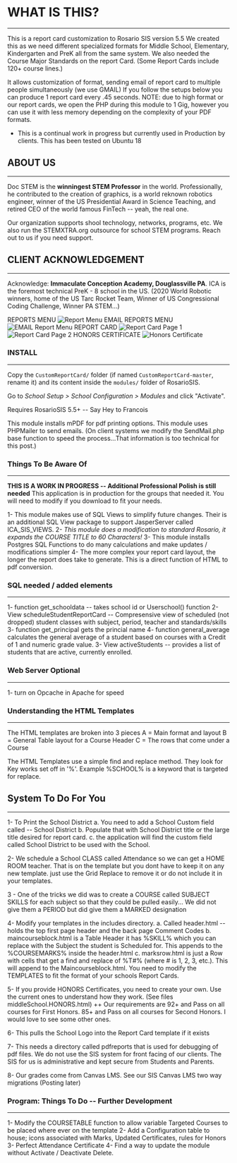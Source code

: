 # WHAT IS THIS?
------
This is a report card customization to Rosario SIS version 5.5
We created this as we need different specialized formats for Middle School, Elementary, Kindergarten and PreK all from the same system. We also needed the Course Major Standards on the
report Card. (Some Report Cards include 120+ course lines.)

It allows customization of format, sending email of report card to multiple people simultaneously (we use GMAIL)
If you follow the setups below you can produce 1 report card every .45 seconds.
NOTE: due to high format or our report cards, we open the PHP during this module to 1 Gig, however you can use it with less memory depending on the complexity of your PDF formats.

* This is a continual work in progress but currently used in Production by clients. This has been tested on Ubuntu 18

## ABOUT US
------
Doc STEM is the **winningest STEM Professor** in the world. Professionally, he contributed to the creation of graphics, is a world reknown robotics engineer, winner of the US Presidential Award in Science Teaching, and retired CEO of the world famous FinTech -- yeah, the real one.

Our organization supports shool technology, networks, programs, etc. We also run the STEMXTRA.org outsource for school STEM programs. Reach out to us if you need support.

## CLIENT ACKNOWLEDGEMENT
------
Acknowledge: **Immaculate Conception Academy, Douglassville PA**. ICA is the foremost technical PreK - 8 school in the US. (2020 World Robotic winners, home of the US Tarc Rocket Team, Winner of US Congressional Coding Challenge, Winner PA STEM...)

REPORTS MENU
![Report Menu](reportsMenu.PNG)
EMAIL REPORTS MENU
![EMAIL Report Menu](emailMenu.PNG)
REPORT CARD
![Report Card Page 1](page1Report.PNG)
![Report Card Page 2](reportpage2.PNG)
HONORS CERTIFICATE
![Honors Certificate](Certificate.PNG)

### INSTALL
-------
Copy the `CustomReportCard/` folder (if named `CustomReportCard-master`, rename it) and its content inside the `modules/` folder of RosarioSIS.

Go to _School Setup > School Configuration > Modules_ and click "Activate".

Requires RosarioSIS 5.5+  -- Say Hey to Francois

This module installs mPDF for pdf printing options.
This module uses PHPMailer to send emails.
(On client systems we modify the SendMail.php base function to speed the process...That information is too technical for this post.)


### Things To Be Aware Of
------
**THIS IS A WORK IN PROGRESS  -- Additional Professional Polish is still needed**
This application is in production for the groups that needed it. You will need to modify if you download to fit your needs.

1- This module makes use of SQL Views to simplify future changes. Their is an additional SQL View package to support JasperServer called ICA_SIS_VIEWS.
2- *This module does a modification to standard Rosario, it expands the COURSE TITLE to 60 Characters!*
3- This module installs Postgres SQL Functions to do many calculations and make updates / modifications simpler
4- The more complex your report card layout, the longer the report does take to generate. This is a direct function of HTML to pdf conversion.

### SQL needed / added elements
------
1- function get_schooldata -- takes school id or Userschool() function
2- View scheduleStudentReportCard -- Compresensive view of scheduled (not dropped) student classes with subject, period, teacher and standards/skills
3- function get_principal gets the princial name
4- function general_average calculates the general average of a student based on courses with a Credit of 1 and numeric grade value.
3- View activeStudents -- provides a list of students that are active, currently enrolled.


### Web Server Optional
-------
1- turn on Opcache in Apache for speed


### Understanding the HTML Templates
-----
The HTML templates are broken into 3 pieces
A = Main format and layout
B = General Table layout for a Course Header
C = The rows that come under a Course

The HTML Templates use a simple find and replace method. They look for Key works set off in '%'. Example %SCHOOL% is a keyword that is targeted for replace.


## System To Do For You
-----
1- To Print the School District
        a. You need to add a School Custom field called -- School District
	b. Populate that with School District title or the large title desired for report card.
	c. the application will find the custom field called School District to be used with the School.

2- We schedule a School CLASS called Attendance so we can get a HOME ROOM teacher. 
That is on the template but you dont have to keep it on any new template. just use the Grid Replace to remove it or do not include it in your templates.

3 - One of the tricks we did was to create a COURSE called SUBJECT SKILLS for each
					       subject so that they could be pulled easily... We did not give them a PERIOD but did
					       give them a MARKED designation 

4- Modify your templates in the includes directory. 
         a. Called header.html -- holds the top first page header and the back page Comment Codes
         b. maincourseblock.html is a Table Header it has %SKILL% which you can replace with the Subject the student is Scheduled for. This appends to the %COURSEMARKS% inside the header.html
         c. marksrow.html is just a Row with cells that get a find and replace of %T#% (where # is 1, 2, 3, etc.). This will append to the Maincourseblock.html.
You need to modify the TEMPLATES to fit the format of your schools Report Cards.

5- If you provide HONORS Certificates, you need to create your own. Use the current ones to understand how they work. (See files middleSchool.HONORS.html)
++ Our requirements are 92+ and Pass on all courses for First Honors. 85+ and Pass on all courses for Second Honors.
I would love to see some other ones.

6- This pulls the School Logo into the Report Card template if it exists

7- This needs a directory called pdfreports that is used for debugging of pdf files. We do not use the SIS system for front facing of our clients. The SIS for us is administrative and kept secure from Students and Parents.

8- Our grades come from Canvas LMS. See our SIS Canvas LMS two way migrations (Posting later)

### Program: Things To Do -- Further Development
------
1- Modify the COURSETABLE function to allow variable Targeted Courses to be placed where ever on the template
2- Add a Configuration table to house; icons associated with Marks, Updated Certificates, rules for Honors
3- Perfect Attendance Certificate
4- Find a way to update the module without Activate / Deactivate Delete.

